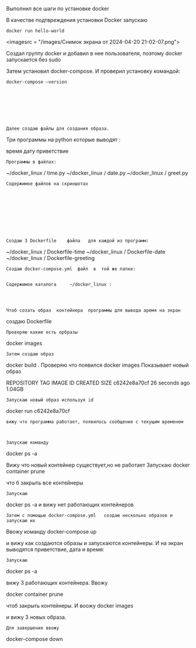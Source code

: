 Выполнил все шаги по установке docker

В качестве подтвреждения установки  Docker  запускаю

	docker run hello-world

<imagesrc = "/images/Снимок экрана от 2024-04-20 21-02-07.png">

Создал группу docker и добавил в нее пользователя, поэтому docker запускается без sudo

Затем установил docker-compose. И проверил установку командой:

	docker-compose —version








	Далее создаю файлы для создания образа.

Три программы на python  которые выводят  :

время
дату
приветствие

	Программы в файлах:

~/docker_linux / time.py
~/docker_linux / date.py
~/docker_linux / greet.py



	Содержимое файлов на скриншотах










	Создаю 3 Dockerfile    файла   для каждой из программ:

~/docker_linux / Dockerfile-time 
~/docker_linux / Dockerfile-date
~/docker_linux / Dockerfile-greeting







	Создаю docker-compose.yml  файл  в  той же папке:


	Содержимое каталога     ~/docker_linux :




	Чтоб созать образ  контейнера  программы для вывода аремя на экран
создаю Dockerfile

	























	Проверяю какие есть орбразы

docker images



	Затем создаю образ 
docker build .
	Проверяю что появился
docker images
	Показывает новый образ

REPOSITORY         TAG         IMAGE ID       CREATED          SIZE
<none>             <none>      c6242e8a70cf   26 seconds ago   1.04GB

	Запускаю новый образ используя id

docker run  c6242e8a70cf

	вижу что программа работает, появилось сообщение с текущим временем

 

	Запускаю команду

docker ps -a

Вижу что новый контейнер существует,но не работает
Запускаю 
docker container prune

что б закрыть все контейнеры

	Запускаю 
docker ps -a
и вижу нет работающих контейнеров








	Затем с помощью docker-compose.yml   создаю несколько образов и запускаю их 

Ввожу команду 
docker-compose up

и вижу как создаются образы и запускаются контейнеры. И на экран выводятся приветствие, дата и время: 





	



	Запускаю 
docker ps -a

вижу 3 работающих контейнера. Ввожу

docker container prune

чтоб закрыть контейнеры. И воожу 
docker images

и вижу 3 новых образа.



	Для завершения ввожу 
docker-compose down


